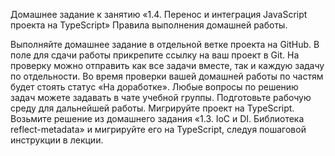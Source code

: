 Домашнее задание к занятию «1.4. Перенос и интеграция JavaScript проекта на TypeScript»
Правила выполнения домашней работы.

Выполняйте домашнее задание в отдельной ветке проекта на GitHub.
В поле для сдачи работы прикрепите ссылку на ваш проект в Git.
На проверку можно отправить как все задачи вместе, так и каждую задачу по отдельности.
Во время проверки вашей домашней работы по частям будет стоять статус «На доработке».
Любые вопросы по решению задач можете задавать в чате учебной группы.
Подготовьте рабочую среду для дальнейшей работы.
Мигрируйте проект на TypeScript.
Возьмите решение из домашнего задания «1.3. IoС и DI. Библиотека reflect-metadata» и мигрируйте его на TypeScript, следуя пошаговой инструкции в лекции.
